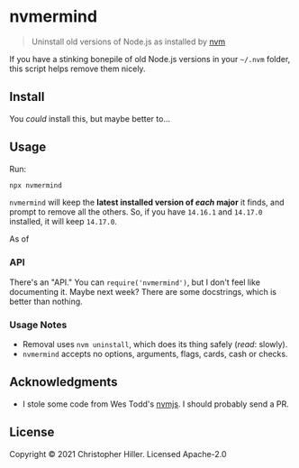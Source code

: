 # nvmermind

> Uninstall old versions of Node.js as installed by [nvm](https://github.com/nvm-sh/nvm)

If you have a stinking bonepile of old Node.js versions in your `~/.nvm` folder, this script helps remove them nicely.

## Install

You _could_ install this, but maybe better to...

## Usage

Run:

```bash
npx nvmermind
```

`nvmermind` will keep the **latest installed version of _each_ major** it finds, and prompt to remove all the others. So, if you have `14.16.1` and `14.17.0` installed, it will keep `14.17.0`.

As of

### API

There's an "API." You can `require('nvmermind')`, but I don't feel like documenting it. Maybe next week? There are some docstrings, which is better than nothing.

### Usage Notes

- Removal uses `nvm uninstall`, which does its thing safely (_read_: slowly).
- `nvmermind` accepts no options, arguments, flags, cards, cash or checks.

## Acknowledgments

- I stole some code from Wes Todd's [nvmjs](https://github.com/wesleytodd/nvmjs). I should probably send a PR.

## License

Copyright © 2021 Christopher Hiller. Licensed Apache-2.0
